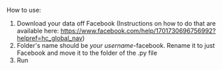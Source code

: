How to use: 
1. Download your data off Facebook (Instructions on how to do that are available here: https://www.facebook.com/help/1701730696756992?helpref=hc_global_nav) 
2. Folder's name should be *your username*-facebook. Rename it to just Facebook and move it to the folder of the .py file
3. Run
